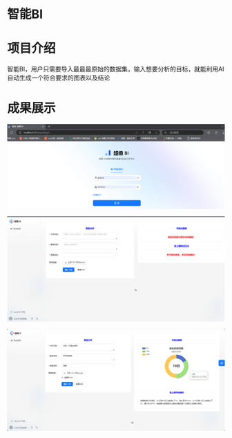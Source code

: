 # 智能BI

# 项目介绍

智能BI，用户只需要导入最最最原始的数据集，输入想要分析的目标，就能利用AI自动生成一个符合要求的图表以及结论





# 成果展示

![image-20241025135601928](智能BI.assets/image-20241025135601928.png)

![image-20241025234204742](智能BI.assets/image-20241025234204742.png)

![image-20241025234555470](智能BI.assets/image-20241025234555470.png)